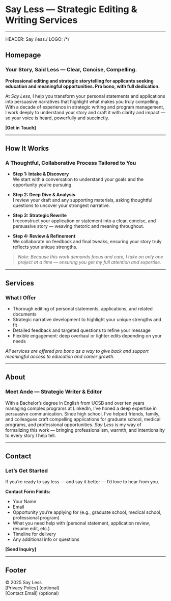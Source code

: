 # Say Less — Strategic Editing & Writing Services

---

HEADER: Say /less./
LOGO: /*/


## Homepage

### Your Story, Said Less — Clear, Concise, Compelling.

**Professional editing and strategic storytelling for applicants seeking education and meaningful opportunities. Pro bono, with full dedication.**

At *Say Less*, I help you transform your personal statements and applications into persuasive narratives that highlight what makes you truly compelling. With a decade of experience in strategic writing and program management, I work deeply to understand your story and craft it with clarity and impact — so your voice is heard, powerfully and succinctly.

**[Get in Touch]**

---

## How It Works

### A Thoughtful, Collaborative Process Tailored to You

- **Step 1: Intake & Discovery**  
  We start with a conversation to understand your goals and the opportunity you’re pursuing.

- **Step 2: Deep Dive & Analysis**  
  I review your draft and any supporting materials, asking thoughtful questions to uncover your strongest narrative.

- **Step 3: Strategic Rewrite**  
  I reconstruct your application or statement into a clear, concise, and persuasive story — weaving rhetoric and meaning throughout.

- **Step 4: Review & Refinement**  
  We collaborate on feedback and final tweaks, ensuring your story truly reflects your unique strengths.

> _Note: Because this work demands focus and care, I take on only one project at a time — ensuring you get my full attention and expertise._

---

## Services

### What I Offer

- Thorough editing of personal statements, applications, and related documents  
- Strategic narrative development to highlight your unique strengths and fit  
- Detailed feedback and targeted questions to refine your message  
- Flexible engagement: deep overhaul or lighter edits depending on your needs

_All services are offered pro bono as a way to give back and support meaningful access to education and career growth._

---

## About

### Meet Ande — Strategic Writer & Editor

With a Bachelor’s degree in English from UCSB and over ten years managing complex programs at LinkedIn, I’ve honed a deep expertise in persuasive communication. Since high school, I’ve helped friends, family, and colleagues craft compelling applications for graduate school, medical programs, and professional opportunities. *Say Less* is my way of formalizing this work — bringing professionalism, warmth, and intentionality to every story I help tell.

---

## Contact

### Let’s Get Started

If you’re ready to say less — and say it better — I’d love to hear from you.

**Contact Form Fields:**
- Your Name  
- Email  
- Opportunity you’re applying for (e.g., graduate school, medical school, professional program)  
- What you need help with (personal statement, application review, resume edit, etc.)  
- Timeline for delivery  
- Any additional info or questions

**[Send Inquiry]**

---

## Footer

© 2025 Say Less  
[Privacy Policy] (optional)  
[Contact Email] (optional)